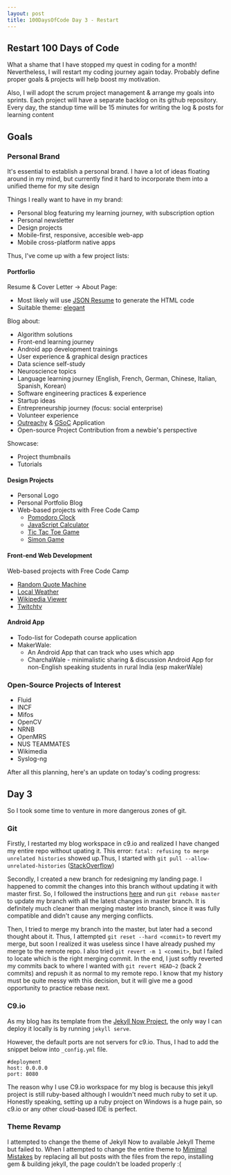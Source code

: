 ```yaml
---
layout: post
title: 100DaysOfCode Day 3 - Restart
---
```


## Restart 100 Days of Code
What a shame that I have stopped my quest in coding for a month!
Nevertheless, I will restart my coding journey again today. Probably define proper goals & projects will help boost my motivation.

Also, I will adopt the scrum project management & arrange my goals into sprints.
Each project will have a separate backlog on its github repository.
Every day, the standup time will be 15 minutes for writing the log & posts for learning content


## Goals

### Personal Brand
It's essential to establish a personal brand. I have a lot of ideas floating around in my mind, but currently find it hard to
incorporate them into a unified theme for my site design

Things I really want to have in my brand:

- Personal blog featuring my learning journey, with subscription option
- Personal newsletter
- Design projects
- Mobile-first, responsive, accesible web-app
- Mobile cross-platform native apps

Thus, I've come up with a few project lists:

#### Portforlio
Resume & Cover Letter -> About Page:

- Most likely will use [JSON Resume](https://jsonresume.org/) to generate the HTML code
- Suitable theme: [elegant](http://themes.jsonresume.org/theme/elegant)

Blog about:

- Algorithm solutions
- Front-end learning journey
- Android app development trainings
- User experience & graphical design practices
- Data science self-study
- Neuroscience topics
- Language learning journey (English, French, German, Chinese, Italian, Spanish, Korean)
- Software engineering practices & experience
- Startup ideas
- Entrepreneurship journey (focus: social enterprise)
- Volunteer experience
- [Outreachy](https://wiki.gnome.org/Outreachy) & [GSoC](https://developers.google.com/open-source/gsoc/timeline) Application 
- Open-source Project Contribution from a newbie's perspective

Showcase:
    
- Project thumbnails
- Tutorials

#### Design Projects
- Personal Logo
- Personal Portfolio Blog
- Web-based projects with Free Code Camp
    - [Pomodoro Clock](https://www.freecodecamp.com/challenges/build-a-pomodoro-clock)
    - [JavaScript Calculator](https://www.freecodecamp.com/challenges/build-a-javascript-calculator)
    - [Tic Tac Toe Game](https://www.freecodecamp.com/challenges/build-a-tic-tac-toe-game)
    - [Simon Game](https://www.freecodecamp.com/challenges/build-a-simon-game)

#### Front-end Web Development
Web-based projects with Free Code Camp

- [Random Quote Machine](https://www.freecodecamp.com/challenges/build-a-random-quote-machine)
- [Local Weather](https://www.freecodecamp.com/challenges/show-the-local-weather)
- [Wikipedia Viewer](https://www.freecodecamp.com/challenges/build-a-wikipedia-viewer)
- [Twitchtv](https://www.freecodecamp.com/challenges/use-the-twitchtv-json-api)
    
    
#### Android App
- Todo-list for Codepath course application
- MakerWale:
    - An Android App that can track who uses which app
    - CharchaWale - minimalistic sharing & discussion Android App for non-English speaking students in rural India (esp makerWale)

### Open-Source Projects of Interest
- Fluid
- INCF
- Mifos
- OpenCV
- NRNB
- OpenMRS
- NUS TEAMMATES
- Wikimedia
- Syslog-ng

After all this planning, here's an update on today's coding progress:

## Day 3
So I took some time to venture in more dangerous zones of git. 

### Git
Firstly, I restarted my blog workspace in c9.io and realized I have changed my entire repo without upating it.
This error: `fatal: refusing to merge unrelated histories` showed up.Thus, I started with `git pull --allow-unrelated-histories` 
([StackOverflow](http://stackoverflow.com/questions/37937984/git-refusing-to-merge-unrelated-histories))

Secondly, I created a new branch for redesigning my landing page. I happened to commit the changes into this branch without updating it with master first.
So, I followed the instructions [here](http://stackoverflow.com/questions/7929369/how-to-rebase-local-branch-with-remote-master) and run `git rebase master` to update my branch with all the latest changes in master branch. It is definitely much cleaner
than merging master into branch, since it was fully compatible and didn't cause any merging conflicts.

Then, I tried to merge my branch into the master, but later had a second thought about it. Thus, I attempted `git reset --hard <commit>` to revert my merge,
but soon I realized it was useless since I have already pushed my merge to the remote repo. I also tried `git revert -m 1 <commit>`, but I failed to locate which is the right merging commit.
In the end, I just softly reverted my commits back to where I wanted with `git revert HEAD~2` (back 2 commits) and repush it as normal to my remote repo. I know that my history must be quite messy with this decision, 
but it will give me a good opportunity to practice rebase next.

### C9.io
As my blog has its template from the [Jekyll Now Project](http://www.jekyllnow.com/), the only way I can deploy it locally is by running `jekyll serve`.

However, the default ports are not servers for c9.io. Thus, I had to add the snippet below into `_config.yml` file.

```
#deployment
host: 0.0.0.0
port: 8080
```

The reason why I use C9.io workspace for my blog is because this jekyll project is still ruby-based although I wouldn't need much ruby to set it up. 
Honestly speaking, setting up a ruby project on Windows is a huge pain, so c9.io or any other cloud-based IDE is perfect.

### Theme Revamp
I attempted to change the theme of Jekyll Now to available Jekyll Theme but failed to. When I attempted to change the entire theme to [Mimimal Mistakes](https://github.com/mmistakes/minimal-mistakes)
by replacing all but posts with the files from the repo, installing gem & building jekyll, the page couldn't be loaded properly :(